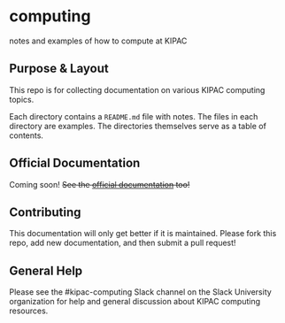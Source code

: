 # computing

notes and examples of how to compute at KIPAC

## Purpose & Layout

This repo is for collecting documentation on various KIPAC computing topics.

Each directory contains a `README.md` file with notes.
The files in each directory are examples.
The directories themselves serve as a table of contents.

## Official Documentation

Coming soon! ~~See the [official documentation](https://confluence.slac.stanford.edu/display/KIPAC/Computing) too!~~

## Contributing

This documentation will only get better if it is maintained. Please fork this repo, add new documentation, and then submit a pull request!

## General Help

Please see the #kipac-computing Slack channel on the Slack University organization for help and general discussion about KIPAC computing resources.

